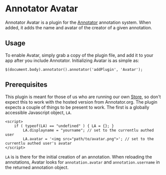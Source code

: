 Annotator Avatar
================

Annotator Avatar is a plugin for the [Annotator] annotation system. When added, it adds the name and avatar of the creator of a given annotation.

[Annotator]: https://github.com/okfn/annotator/

Usage
-----

To enable Avatar, simply grab a copy of the plugin file, and add it to your app after you include Annotator. Initializing Avatar is as simple as:

    $(document.body).annotator().annotator('addPlugin', 'Avatar');
	
Prerequisites
-----

This plugin is meant for those of us who are running our own [Store], so don't expect this to work with the hosted version from Annotator.org. The plugin expects a couple of things to be present to work. The first is a globally accessible Javascript object, `LA`.

    <script>
	    if ( typeof(LA) == "undefined" ) { LA = {}; }
    		LA.displayname = "yourname"; // set to the currentlu authed user
    		LA.avatar = '<img src="path/to/avatar.png">'; // set to the currentlu authed user's avatar
    </script>

`LA` is is there for the initial creation of an annotation. When reloading the annotations, Avatar looks for `annotation.avatar` and `annotation.username` in the returned annotation object.

[Store]: https://github.com/okfn/annotator/wiki/Storage
